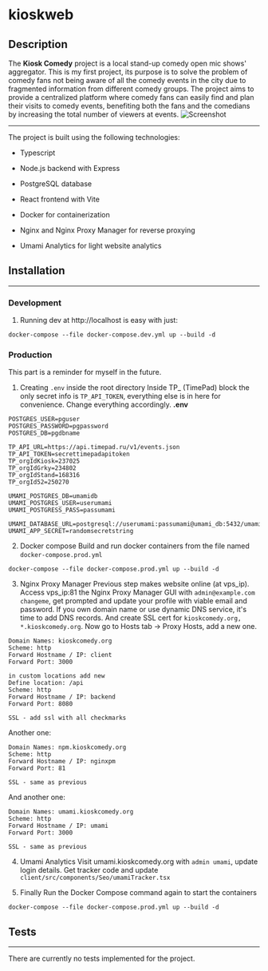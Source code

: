 # kioskweb

## Description


The **Kiosk Comedy** project is a local stand-up comedy open mic shows' aggregator. This is my first project, its purpose is to solve the problem of comedy fans not being aware of all the comedy events in the city due to fragmented information from different comedy groups. The project aims to provide a centralized platform where comedy fans can easily find and plan their visits to comedy events, benefiting both the fans and the comedians by increasing the total number of viewers at events.
![Screenshot](https://github.com/eeershov/kioskweb/assets/38592029/67cfb1d9-4ba9-418c-806a-c4736cbf6bf9)


---

The project is built using the following technologies:
- Typescript
- Node.js backend with Express
- PostgreSQL database
- React frontend with Vite
- Docker for containerization

- Nginx and Nginx Proxy Manager for reverse proxying
- Umami Analytics for light website analytics


## Installation
---


### Development
1. Running dev at http://localhost is easy with just:
```
docker-compose --file docker-compose.dev.yml up --build -d
```


### Production
This part is a reminder for myself in the future.

1. Creating `.env` inside the root directory
Inside TP_ (TimePad) block the only secret info is `TP_API_TOKEN`, everything else is in here for convenience.
Change everything accordingly. 
**.env**
```
POSTGRES_USER=pguser
POSTGRES_PASSWORD=pgpassword
POSTGRES_DB=pgdbname

TP_API_URL=https://api.timepad.ru/v1/events.json
TP_API_TOKEN=secrettimepadapitoken
TP_orgIdKiosk=237025
TP_orgIdGrky=234802
TP_orgIdStand=168316
TP_orgId52=250270

UMAMI_POSTGRES_DB=umamidb
UMAMI_POSTGRES_USER=userumami
UMAMI_POSTGRESS_PASS=passumami

UMAMI_DATABASE_URL=postgresql://userumami:passumami@umami_db:5432/umami
UMAMI_APP_SECRET=randomsecretstring
```

2. Docker compose
Build and run docker containers from the file named `docker-compose.prod.yml` 
```
docker-compose --file docker-compose.prod.yml up --build -d
```

3. Nginx Proxy Manager
Previous step makes website online (at vps_ip).
Access vps_ip:81 the Nginx Proxy Manager GUI with `admin@example.com changeme`, get prompted and update your profile with viable email and password. If you own domain name or use dynamic DNS service, it's time to add DNS records. And create SSL cert for `kioskcomedy.org, *.kioskcomedy.org`.
Now go to Hosts tab -> Proxy Hosts, add a new one. 
```
Domain Names: kioskcomedy.org
Scheme: http
Forward Hostname / IP: client
Forward Port: 3000

in custom locations add new
Define location: /api
Scheme: http
Forward Hostname / IP: backend
Forward Port: 8080

SSL - add ssl with all checkmarks
```
Another one:
```
Domain Names: npm.kioskcomedy.org
Scheme: http
Forward Hostname / IP: nginxpm
Forward Port: 81

SSL - same as previous
```
And another one:
```
Domain Names: umami.kioskcomedy.org
Scheme: http
Forward Hostname / IP: umami
Forward Port: 3000

SSL - same as previous
```

4. Umami Analytics
Visit umami.kioskcomedy.org with `admin umami`, update login details. Get tracker code and update `client/src/components/Seo/umamiTracker.tsx`

5. Finally
Run the Docker Compose command again to start the containers
```
docker-compose --file docker-compose.prod.yml up --build -d
```

## Tests
---

There are currently no tests implemented for the project.
